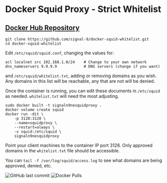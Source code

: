 # Docker Squid Proxy - Strict Whitelist

## [Docker Hub Repository](https://hub.docker.com/r/signaln9ne/squidproxy-strict-whitelist)

```
git clone https://github.com/signal-9/docker-squid-whitelist.git
cd docker-squid-whitelist
```

Edit ```/etc/squid/squid.conf```, changing the values for:
```
acl localnet src 192.168.1.0/24    # Change to your own network
dns_nameservers 9.9.9.9            # DNS servers (change if you want)
```

and ```/etc/squid/whitelist.txt```, adding or removing domains as you wish.  Any domains in this list will be reachable, any that are not will be denied.

Once the container is running, you can edit these documents in ```/etc/squid``` as needed.  ```whitelist.txt``` will need the most adjusting.

```
sudo docker built -t signaln9nesquidproxy .
docker volume create squid
docker run -dit \
    -p 3128:3128 \
    --name=squidproxy \
    --restart=always \
    -v squid:/etc/squid \
    signaln9nesquidproxy
```
Point your client machines to the container IP port 3128.  Only approved domains in the ```whitelist.txt``` file should be accessible.

You can ```tail -f /var/log/squid/access.log``` to see what domains are being approved, denied, etc.

![GitHub last commit](https://img.shields.io/github/last-commit/signal-9/docker-squid-whitelist?color=blue&style=for-the-badge)
![Docker Pulls](https://img.shields.io/docker/pulls/signaln9ne/squidproxy-strict-whitelist?style=for-the-badge)
